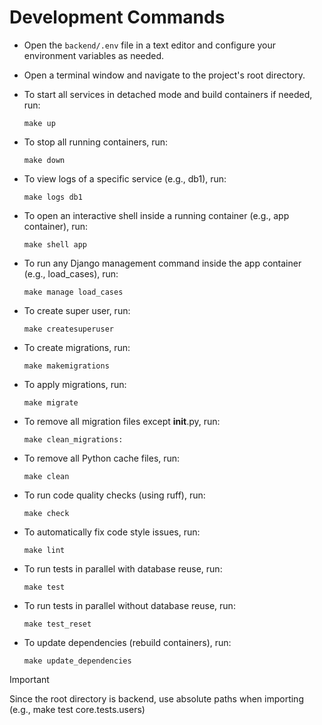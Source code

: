 # Development Commands

- Open the `backend/.env` file in a text editor and configure your environment variables as needed.

- Open a terminal window and navigate to the project's root directory.

- To start all services in detached mode and build containers if needed, run:  
  ```
  make up
  ```
- To stop all running containers, run:
  ```
  make down
  ```
- To view logs of a specific service (e.g., db1), run:
  ```
  make logs db1
  ```
- To open an interactive shell inside a running container (e.g., app container), run:
  ```
  make shell app
  ```
- To run any Django management command inside the app container (e.g., load_cases), run:
  ```
  make manage load_cases
  ```
- To create super user, run:
  ```
  make createsuperuser
  ```
- To create migrations, run:
  ```
  make makemigrations
  ```
- To apply migrations, run:
  ```
  make migrate
  ```
- To remove all migration files except __init__.py, run:
  ```
  make clean_migrations:
  ```
- To remove all Python cache files, run:
  ```
  make clean
  ```
- To run code quality checks (using ruff), run:
  ```
  make check
  ```
- To automatically fix code style issues, run:
  ```
  make lint
  ```
- To run tests in parallel with database reuse, run:
  ```
  make test
  ```
- To run tests in parallel without database reuse, run:
  ```
  make test_reset
  ```
- To update dependencies (rebuild containers), run:
  ```
  make update_dependencies
  ```

> [!IMPORTANT]
> Since the root directory is backend, use absolute paths when importing (e.g., make test core.tests.users)